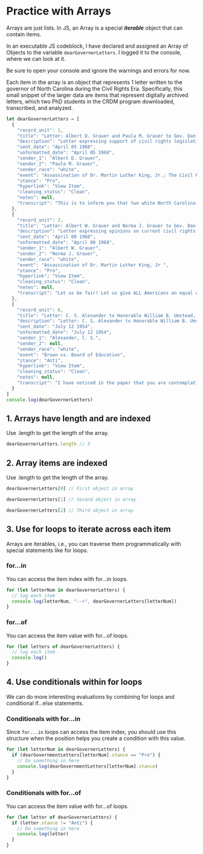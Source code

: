 # Practice with Arrays

Arrays are just lists. In JS, an Array is a special ***iterable*** object that can contain items.

In an executable JS codeblock, I have declared and assigned an Array of Objects to the variable `dearGovernerLetters`. I logged it to the console, where we can look at it.

<p class="note">
  Be sure to open your console and ignore the warnings and errors for now.
</p>

Each item in the array is an object that represents 1 letter written to the governor of North Carolina during the Civil Rights Era. Specifically, this small snippet of the larger data are items that represent digitally archived letters, which two PhD students in the CRDM program downloaded, transcribed, and analyzed.

<!-- Declare `dearGovernerLetters` array of objects -->
```js
let dearGovernerLetters = [
  {
    "record_unit": 1,
    "title": "Letter: Albert D. Grauer and Paula M. Grauer to Gov. Dan K. Moore, April 5, 1968",
    "description": "Letter expressing support of civil rights legislation and opinions on the outbreak of violence throughout the country following the assassination of Dr. Martin Luther King, Jr. Includes a letter of response from Governor Moore.",
    "sent_date": "April 05 1968",
    "unformatted_date": "April 05 1968",
    "sender_1": "Albert D. Grauer",
    "sender_2": "Paula M. Grauer",
    "sender_race": "white",
    "event": "Assassination of Dr. Martin Luther King, Jr.; The Civil Rights Act of 1968",
    "stance": "Pro",
    "hyperlink": "View Item",
    "cleaning_status": "Clean",
    "notes": null,
    "transcript": "This is to inform you that two white North Carolina voters are in favor\nof passage of all legislation which will guarantee the rights of Negro\nAmericans. In particular we are in favor of the pending civil rights law,\nin the House of Representatives, with its open housing provision.\n\nIt is imperative that you and all in authority act as quickly as possible\nto end the injustice to the American Negro.\n\nViolence on the part of anyone should not be tolerated; but hollow calls\nfor law and order, from the white community while nothing is being done to\nchange the horrible plight of Negro Americans, are stupid and border on the\ncriminal.\n\nAll those who believe in and love America must now come forward and see to\nit that injustices against Negro Americans and all others are stopped.\n\nWith hope in the American\ndream,"
  },
  {
    "record_unit": 2,
    "title": "Letter: Albert W. Grauer and Norma J. Grauer to Gov. Dan K. Moore, April 8, 1968",
    "description": "Letter expressing opinions on current civil rights legislation and the outbreak of violence throughout the state following the assassination of Dr. Martin Luther King, Jr. Includes a letter of response from Governor Moore.",
    "sent_date": "April 08 1968",
    "unformatted_date": "April 08 1968",
    "sender_1": "Albert W. Grauer",
    "sender_2": "Norma J. Grauer",
    "sender_race": "white",
    "event": "Assassination of Dr. Martin Luther King, Jr ",
    "stance": "Pro",
    "hyperlink": "View Item",
    "cleaning_status": "Clean",
    "notes": null,
    "transcript": "Let us be fair! Let us give ALL Americans an equal opportunity. Let us all work together to provide decent housing, have open housing and do everything within our power to foster respect and dignity for ALL Americans regardless of their color.\n\nOn the other hand, violence on the part of anyone should NOT be tolerated, but hollow calls for law and order from the white community while they are doing relatively nothing to change the horrible plight of the Negro American are stupid and border on the criminal. Let us, in North Carolina, enforce the laws fairly but work to educate and change the plight, particularly of the children, born into a life in which they are doomed to poverty and ignorance.\n\nThank you, Governor Moore, for anything and everything you are attempting to do, Let us know if we can be of help in any way.\n\nTwo WHITE-PROPERTY-Owning Americans who are concerned. "
  },
  {
    "record_unit": 6,
    "title": "Letter: C. S. Alexander to Honorable William B. Umstead, July 12, 1954",
    "description": "Letter: C. S. Alexander to Honorable William B. Umstead, July 12, 1954",
    "sent_date": "July 12 1954",
    "unformatted_date": "July 12 1954",
    "sender_1": "Alexander, C. S.",
    "sender_2": null,
    "sender_race": "white",
    "event": "Brown vs. Board of Education",
    "stance": "Anti",
    "hyperlink": "View Item",
    "cleaning_status": "Clean",
    "notes": null,
    "transcript": "I have noticed in the paper that you are contemplating a Committee or a Commission to study the matter of segregation in North Carolina, particularly as it pertains to schools.\n\nIn Halifax County we are in excess of 60% colored and particularly in the agricultural section of this county where we are close to 70%, we are of course very much disturbed, and while I don't have the answer, I feel that under your wise leadership that there are sufficient men in North Carolina to devise some plan whereby the matter of mixing colored and white children in white schools can be avoided, and I hope you will permit me to suggest that on this Commission there be included men other than educators who will work out a2 solution satisfactory to both the white and colored population, and I therefore hope that you will search the field in Eastern North Carolina for some good level-headed businessmen to serve on this Committee.\n\nIn Halifax County we have made wonderful strides in the past six or seven years towards equalizing facilities of the white and colored. We now have in the county six negro high schools and six white high schools, and we have a program which over the next few years will equalize the facilities.\n\nI will be glad to sit with you if necessary in arriving at appointees of this most important undertaking.\n\nWith kind personal regards, I am sincerely yours"
  }
]
console.log(dearGovernerLetters)
```

## 1. Arrays have length and are indexed

Use .length to get the length of the array.

```js
dearGovernerLetters.length // 3
```

## 2. Array items are indexed

Use .length to get the length of the array.

```js
dearGovernerLetters[0] // First object in array
```

```js
dearGovernerLetters[1] // Second object in array
```

```js
dearGovernerLetters[2] // Third object in array
```

## 3. Use for loops to iterate across each item

Arrays are iterables, i.e., you can traverse them programmatically with special statements like for loops.

### for...in

You can access the item index with for...in loops.

```js
for (let letterNum in dearGovernerLetters) {
  // log each item
  console.log(letterNum, "-->", dearGovernerLetters[letterNum])
}
```

### for...of

You can access the item value with for...of loops.

```js
for (let letters of dearGovernerLetters) {
  // log each item
  console.log()
}
```

## 4. Use conditionals within for loops

We can do more interesting evaluations by combining for loops and conditional if...else statements.

### Conditionals with for...in

Since `for...in` loops can access the item index, you should use this structure when the position helps you create a condition with this value.

```js
for (let letterNum in dearGovernerLetters) {
  if (dearGovernmentLetters[letterNum].stance == "Pro") {
    // Do something in here
    console.log(dearGovernmentLetters[letterNum].stance)
  }
}
```

### Conditionals with for...of

You can access the item value with for...of loops.

```js
for (let letter of dearGovernerLetters) {
  if (letter.stance != "Anti") {
    // Do something in here
    console.log(letter)
  }
}
```